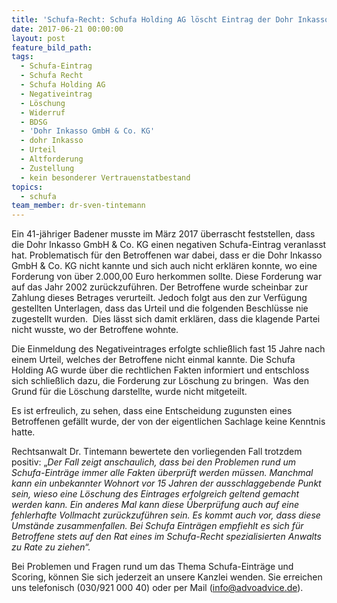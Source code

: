 ```yaml
---
title: 'Schufa-Recht: Schufa Holding AG löscht Eintrag der Dohr Inkasso GmbH'
date: 2017-06-21 00:00:00
layout: post
feature_bild_path:
tags:
  - Schufa-Eintrag
  - Schufa Recht
  - Schufa Holding AG
  - Negativeintrag
  - Löschung
  - Widerruf
  - BDSG
  - 'Dohr Inkasso GmbH & Co. KG'
  - dohr Inkasso
  - Urteil
  - Altforderung
  - Zustellung
  - kein besonderer Vertrauenstatbestand
topics:
  - schufa
team_member: dr-sven-tintemann
---
```



Ein 41-j&auml;hriger Badener musste im M&auml;rz 2017 &uuml;berrascht feststellen, dass die Dohr Inkasso GmbH & Co. KG einen negativen Schufa-Eintrag veranlasst hat. Problematisch f&uuml;r den Betroffenen war dabei, dass er die Dohr Inkasso GmbH & Co. KG nicht kannte und sich auch nicht erkl&auml;ren konnte, wo eine Forderung von &uuml;ber 2.000,00 Euro herkommen sollte. Diese Forderung war auf das Jahr 2002 zur&uuml;ckzuf&uuml;hren. Der Betroffene wurde scheinbar zur Zahlung dieses Betrages verurteilt. Jedoch folgt aus den zur Verf&uuml;gung gestellten Unterlagen, dass das Urteil und die folgenden Beschl&uuml;sse nie zugestellt wurden. &nbsp;Dies l&auml;sst sich damit erkl&auml;ren, dass die klagende Partei nicht wusste, wo der Betroffene wohnte.

Die Einmeldung des Negativeintrages erfolgte schlie&szlig;lich fast 15 Jahre nach einem Urteil, welches der Betroffene nicht einmal kannte. Die Schufa Holding AG wurde &uuml;ber die rechtlichen Fakten informiert und entschloss sich schlie&szlig;lich dazu, die Forderung zur L&ouml;schung zu bringen.&nbsp; Was den Grund f&uuml;r die L&ouml;schung darstellte, wurde nicht mitgeteilt.

Es ist erfreulich, zu sehen, dass eine Entscheidung zugunsten eines Betroffenen gef&auml;llt wurde, der von der eigentlichen Sachlage keine Kenntnis hatte.

Rechtsanwalt Dr. Tintemann bewertete den vorliegenden Fall trotzdem positiv: „*Der Fall zeigt anschaulich, dass bei den Problemen rund um Schufa-Eintr&auml;ge immer alle Fakten &uuml;berpr&uuml;ft werden m&uuml;ssen. Manchmal kann ein unbekannter Wohnort vor 15 Jahren der ausschlaggebende Punkt sein, wieso eine L&ouml;schung des Eintrages erfolgreich geltend gemacht werden kann. Ein anderes Mal kann diese &Uuml;berpr&uuml;fung auch auf eine fehlerhafte Vollmacht zur&uuml;ckzuf&uuml;hren sein. Es kommt auch vor, dass diese Umst&auml;nde zusammenfallen. Bei Schufa Eintr&auml;gen empfiehlt es sich f&uuml;r Betroffene stets auf den Rat eines im Schufa-Recht spezialisierten Anwalts zu Rate zu ziehen“.*

Bei Problemen und Fragen rund um das Thema Schufa-Eintr&auml;ge und Scoring, k&ouml;nnen Sie sich jederzeit an unsere Kanzlei wenden. Sie erreichen uns telefonisch (030/921 000 40) oder per Mail ([info@advoadvice.de](mailto:info@advoadvice.de)).